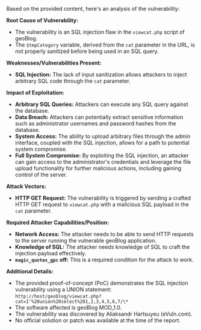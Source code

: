 Based on the provided content, here's an analysis of the vulnerability:

**Root Cause of Vulnerability:**
* The vulnerability is an SQL injection flaw in the `viewcat.php` script of geoBlog.
* The `$tmpCategory` variable, derived from the `cat` parameter in the URL, is not properly sanitized before being used in an SQL query.

**Weaknesses/Vulnerabilities Present:**
* **SQL Injection:** The lack of input sanitization allows attackers to inject arbitrary SQL code through the `cat` parameter.

**Impact of Exploitation:**
* **Arbitrary SQL Queries:** Attackers can execute any SQL query against the database.
* **Data Breach:** Attackers can potentially extract sensitive information such as administrator usernames and password hashes from the database.
* **System Access:** The ability to upload arbitrary files through the admin interface, coupled with the SQL injection, allows for a path to potential system compromise.
* **Full System Compromise:** By exploiting the SQL injection, an attacker can gain access to the administrator's credentials and leverage the file upload functionality for further malicious actions, including gaining control of the server.

**Attack Vectors:**
* **HTTP GET Request:** The vulnerability is triggered by sending a crafted HTTP GET request to `viewcat.php` with a malicious SQL payload in the `cat` parameter.

**Required Attacker Capabilities/Position:**
* **Network Access:** The attacker needs to be able to send HTTP requests to the server running the vulnerable geoBlog application.
* **Knowledge of SQL:** The attacker needs knowledge of SQL to craft the injection payload effectively.
* **`magic_quotes_gpc` off:** This is a required condition for the attack to work.

**Additional Details:**
* The provided proof-of-concept (PoC) demonstrates the SQL injection vulnerability using a UNION statement: `http://host/geoblog/viewcat.php?cat=I'%20union%20select%201,2,3,4,5,6,7/\*`
* The software affected is geoBlog MOD_1.0.
* The vulnerability was discovered by Aliaksandr Hartsuyeu (eVuln.com).
* No official solution or patch was available at the time of the report.